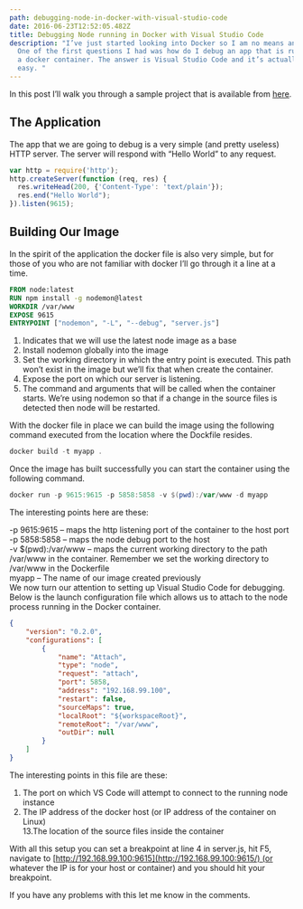 ```yaml
---
path: debugging-node-in-docker-with-visual-studio-code
date: 2016-06-23T12:52:05.482Z
title: Debugging Node running in Docker with Visual Studio Code
description: "I’ve just started looking into Docker so I am no means an expert.
  One of the first questions I had was how do I debug an app that is running in
  a docker container. The answer is Visual Studio Code and it’s actually quite
  easy. "
---
```

In this post I’ll walk you through a sample project that is available from [here](https://github.com/gareth-evans/node-debug-in-docker).

## The Application

The app that we are going to debug is a very simple (and pretty useless) HTTP server. The server will respond with “Hello World” to any request.

```javascript
var http = require('http');
http.createServer(function (req, res) {
  res.writeHead(200, {'Content-Type': 'text/plain'});
  res.end("Hello World");
}).listen(9615);
```

## Building Our Image

In the spirit of the application the docker file is also very simple, but for those of you who are not familiar with docker I’ll go through it a line at a time.

```dockerfile
FROM node:latest
RUN npm install -g nodemon@latest
WORKDIR /var/www
EXPOSE 9615
ENTRYPOINT ["nodemon", "-L", "--debug", "server.js"]
```

1. Indicates that we will use the latest node image as a base
2. Install nodemon globally into the image
3. Set the working directory in which the entry point is executed. This path won’t exist in the image but we’ll fix that when create the container.
4. Expose the port on which our server is listening.
5. The command and arguments that will be called when the container starts. We’re using nodemon so that if a change in the source files is detected then node will be restarted.

With the docker file in place we can build the image using the following command executed from the location where the Dockfile resides.

```powershell
docker build -t myapp .
```

Once the image has built successfully you can start the container using the following command.

```powershell
docker run -p 9615:9615 -p 5858:5858 -v $(pwd):/var/www -d myapp
```

The interesting points here are these:

\-p 9615:9615 – maps the http listening port of the container to the host port\
-p 5858:5858 – maps the node debug port to the host\
-v $(pwd):/var/www – maps the current working directory to the path /var/www in the container. Remember we set the working directory to /var/www in the Dockerfile\
myapp – The name of our image created previously\
We now turn our attention to setting up Visual Studio Code for debugging. Below is the launch configuration file which allows us to attach to the node process running in the Docker container.

```json
{
    "version": "0.2.0",
    "configurations": [
        {
            "name": "Attach",
            "type": "node",
            "request": "attach",
            "port": 5858,
            "address": "192.168.99.100",
            "restart": false,
            "sourceMaps": true,
            "localRoot": "${workspaceRoot}",
            "remoteRoot": "/var/www",
            "outDir": null
        }
    ]
}
```

The interesting points in this file are these:

1. The port on which VS Code will attempt to connect to the running node instance
2. The IP address of the docker host (or IP address of the container on Linux)\
   13.The location of the source files inside the container

With all this setup you can set a breakpoint at line 4 in server.js, hit F5, navigate to [http://192.168.99.100:9615](http://192.168.99.100:9615/) (or whatever the IP is for your host or container) and you should hit your breakpoint.

If you have any problems with this let me know in the comments.